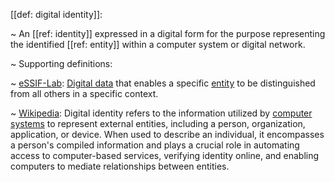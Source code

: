 [[def: digital identity]]:

~ An [[ref: identity]] expressed in a digital form for the purpose representing the identified [[ref: entity]] within a computer system or digital network.

~ Supporting definitions:

~ [eSSIF-Lab](https://essif-lab.github.io/framework/docs/essifLab-glossary): [Digital data](https://essif-lab.github.io/framework/docs/essifLab-glossary#data) that enables a specific [entity](https://essif-lab.github.io/framework/docs/essifLab-glossary#entity) to be distinguished from all others in a specific context.

~ [Wikipedia](https://en.wikipedia.org/wiki/Digital_identity): Digital identity refers to the information utilized by [computer systems](https://en.wikipedia.org/wiki/Computer_systems) to represent external entities, including a person, organization, application, or device. When used to describe an individual, it encompasses a person's compiled information and plays a crucial role in automating access to computer-based services, verifying identity online, and enabling computers to mediate relationships between entities.

